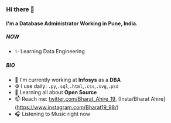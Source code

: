 ### Hi there 👋

#### I'm a Database Administrator Working in Pune, India.

##### NOW

- ✨ Learning Data Engineering 

##### BIO

- 🏢 I'm currently working at **Infosys** as a **DBA**
- ⚙️ I use daily: `.py`,`.sql`,`.html`,`.css`,`.svg`,`.psd`
- 🌱 Learning all about **Open Source**
- 📫 Reach me: [twitter.com/Bharat_Ahire_19](https://twitter.com/Bharat_Ahire_19), [Insta/Bharat Ahire] (https://www.instagram.com/Bharat19_98/)
- 🎧 Listening to Music right now
